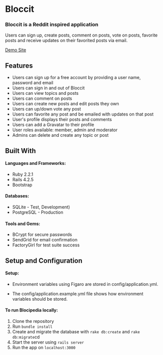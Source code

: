 # Bloccit

### Bloccit is a Reddit inspired application

Users can sign up, create posts, comment on posts, vote on posts, favorite posts and receive updates on their favorited posts via email.

[Demo Site](https://stark-oasis-86699.herokuapp.com/)

## Features

- Users can sign up for a free account by providing a user name, password and email
- Users can sign in and out of Bloccit
- Users can view topics and posts
- Users can comment on posts
- Users can create new posts and edit posts they own
- Users can up/down vote any post
- Users can favorite any post and be emailed with updates on that post
- User's profile displays their posts and comments
- Users can add a Gravatar to their profile
- User roles available: member, admin and moderator
- Admins can delete and create any topic or post

## Built With

#### Languages and Frameworks:
- Ruby 2.2.1
- Rails 4.2.5
- Bootstrap

#### Databases:
- SQLite - Test, Development)
- PostgreSQL - Production

#### Tools and Gems:
- BCrypt for secure passwords
- SendGrid for email confirmation
- FactoryGirl for test suite success

## Setup and Configuration

#### Setup:

- Environment variables using Figaro are stored in config/application.yml.

- The config/application.example.yml file shows how environment variables should be stored.

#### To run Blocipedia locally:

1. Clone the repository
2. Run `bundle install`
3. Create and migrate the database with `rake db:create` and `rake db:migrate`cd
4. Start the server using `rails server`
5. Run the app on `localhost:3000`

